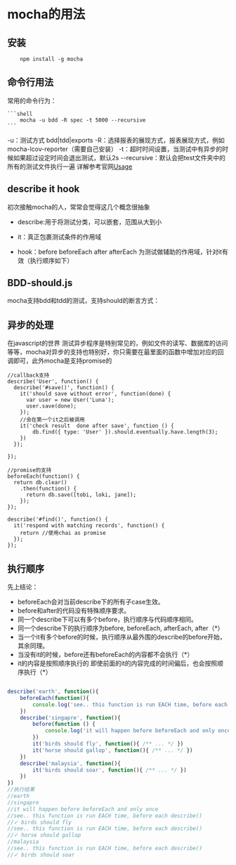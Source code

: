 # mocha的用法

## 安装

```shell
    npm install -g mocha
```

## 命令行用法

常用的命令行为：

    ```shell
        mocha -u bdd -R spec -t 5000 --recursive
    ```

-u：测试方式 bdd|tdd|exports
-R：选择报表的展现方式，报表展现方式，例如mocha-lcov-reporter（需要自己安装）
-t：超时时间设置，当测试中有异步的时候如果超过设定时间会退出测试，默认2s
--recursive：默认会把test文件夹中的所有的测试文件执行一遍
详解参考官网<a href="http://mochajs.org/#usage" targe="_blank">Usage</a>

## describe it hook

初次接触mocha的人，常常会觉得这几个概念很抽象

- describe:用于将测试分类，可以嵌套，范围从大到小

- it：真正包裹测试条件的作用域

- hook：before beforeEach after afterEach 为测试做辅助的作用域，针对it有效（执行顺序如下）

## BDD-should.js

mocha支持bdd和tdd的测试，支持should的断言方式：




## 异步的处理

在javascript的世界 测试异步程序是特别常见的，例如文件的读写、数据库的访问等等，mocha对异步的支持也特别好，你只需要在最里面的函数中增加对应的回调即可，此外mocha是支持promise的

```javscript
//callback支持
describe('User', function() {
  describe('#save()', function() {
    it('should save without error', function(done) {
      var user = new User('Luna');
      user.save(done);
    });
    //会在第一个it之后被调用
    it('check result  done after save', function () {
        db.find({ type: 'User' }).should.eventually.have.length(3); 
    })
  });
  
});

//promise的支持
beforeEach(function() {
  return db.clear()
    .then(function() {
      return db.save([tobi, loki, jane]);
    });
});

describe('#find()', function() {
  it('respond with matching records', function() {
    return //使用chai as promise
  });
});

```


## 执行顺序

先上结论：

- beforeEach会对当前describe下的所有子case生效。
- before和after的代码没有特殊顺序要求。
- 同一个describe下可以有多个before，执行顺序与代码顺序相同。
- 同一个describe下的执行顺序为before, beforeEach, afterEach, after（*）
- 当一个it有多个before的时候，执行顺序从最外围的describe的before开始，其余同理。
- 当没有it的时候，before还有beforeEach的内容都不会执行（*）
- it的内容是按照顺序执行的 即使前面的it的内容完成的时间偏后，也会按照顺序执行（*）

```javascript

describe('earth', function(){
    beforeEach(function(){
        console.log('see.. this function is run EACH time, before each describe()')
    })
    describe('singapre', function(){
        before(function () {
            console.log('it will happen before beforeEach and only once')
        })
        it('birds should fly', function(){ /** ... */ })
        it('horse should gallop', function(){ /** ... */ })
    })
    describe('malaysia', function(){
        it('birds should soar', function(){ /** ... */ })
    })
})
//执行结果
//earth
//singapre
//it will happen before beforeEach and only once
//see.. this function is run EACH time, before each describe()
//✓ birds should fly
//see.. this function is run EACH time, before each describe()
//✓ horse should gallop
//malaysia
//see.. this function is run EACH time, before each describe()
//✓ birds should soar

```






